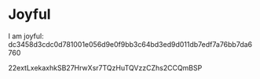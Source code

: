 # Joyful

I am joyful: dc3458d3cdc0d781001e056d9e0f9bb3c64bd3ed9d011db7edf7a76bb7da6760


22extLxekaxhkSB27HrwXsr7TQzHuTQVzzCZhs2CCQmBSP